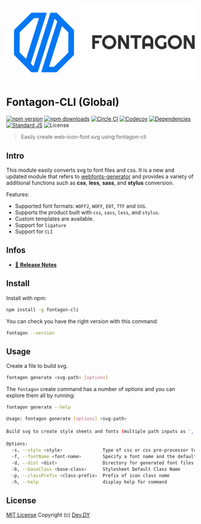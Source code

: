 ![Fontagon logo](https://raw.githubusercontent.com/kdydesign/cdn/master/fontagon/logo/svg/fontagon-logo-inline.svg)

# Fontagon-CLI (Global)
[![npm version][npm-version-src]][npm-version-href]
[![npm downloads][npm-downloads-src]][npm-downloads-href]
[![Circle CI][circle-ci-src]][circle-ci-href]
[![Codecov][codecov-src]][codecov-href]
[![Dependencies][david-dm-src]][david-dm-href]
[![Standard JS][standard-js-src]][standard-js-href]
![License][license-src]

> Easily create web-icon-font svg using fontagon-cli

## Intro
This module easily converts svg to font files and css. 
It is a new and updated module that refers to [webfonts-generator](https://www.npmjs.com/package/webfonts-generator) and provides a variety of additional functions such as **css**, **less**, **sass**, and **stylus** conversion.


Features:
* Supported font formats: `WOFF2`, `WOFF`, `EOT`, `TTF` and `SVG`.
* Supports the product built with `css`, `sass`, `less`, and `stylus`.
* Custom templates are available.
* Support for `ligature`
* Support for `CLI`

## Infos
- [📖 **Release Notes**](./CHANGELOG.md)

## Install
Install with npm:

```bash
npm install -g fontagon-cli
```

You can check you have the right version with this command:
```bash
fontagon --version
```

## Usage
Create a file to build svg.
```bash
fontagon generate <svg-path> [options]
```

The `fontagon` create command has a number of options and you can explore them all by running:
```bash
fontagon generate --help
```

```bash
Usage: fontagon generate [options] <svg-path>

Build svg to create style sheets and fonts (multiple path inputs as ',')

Options:
  -s, --style <style>               Type of css or css pre-processor to export
  -f, --fontName <font-name>        Specify a font name and the default name for the font file
  -d, --dist <dist>                 Directory for generated font files
  -b, --baseClass <base-class>      Stylesheet Default Class Name
  -p, --classPrefix <class-prefix>  Prefix of icon class name
  -h, --help                        display help for command
```

## License
[MIT License](./LICENSE)
Copyright (c) [Dev.DY](https://kdydesign.github.io/)

<!-- Badges -->
[npm-version-src]: https://img.shields.io/npm/v/fontagon-cli?style=flat-square
[npm-version-href]: https://npmjs.com/package/fontagon-cli
[npm-downloads-src]: https://img.shields.io/npm/dt/fontagon-cli?style=flat-square
[npm-downloads-href]: https://npmjs.com/package/fontagon-cli
[circle-ci-src]: https://img.shields.io/circleci/project/github/kdydesign/fontagon-cli/master.svg?style=flat-square
[circle-ci-href]: https://circleci.com/gh/kdydesign/fontagon-cli/tree/master
[codecov-src]: https://img.shields.io/codecov/c/github/kdydesign/fontagon-cli.svg?style=flat-square
[codecov-href]: https://codecov.io/gh/kdydesign/fontagon-cli
[david-dm-src]: https://david-dm.org/kdydesign/fontagon-cli/status.svg?style=flat-square
[david-dm-href]: https://david-dm.org/kdydesign/fontagon-cli
[standard-js-src]: https://img.shields.io/badge/code_style-standard-brightgreen.svg?style=flat-square
[standard-js-href]: https://standardjs.com
[license-src]: https://img.shields.io/npm/l/fontagon-cli?style=flat-square
